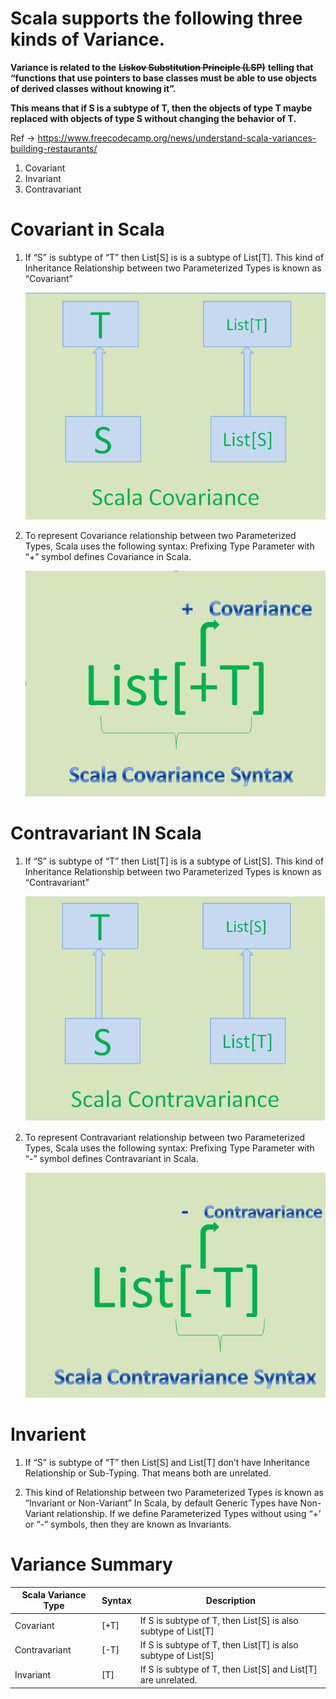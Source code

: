 # Scala supports the following three kinds of Variance.

   **Variance is related to the** **~~Liskov Substitution Principle (LSP)~~** 
   **telling that “functions that use pointers to base classes must be able to use objects of derived classes without knowing it”.**
  
   **This means that if S is a subtype of T, then the objects of type T maybe replaced with objects of type S without changing the behavior of T.**

   Ref -> https://www.freecodecamp.org/news/understand-scala-variances-building-restaurants/
   
1. Covariant
2. Invariant
3. Contravariant

# Covariant in Scala
1. If “S” is subtype of “T” then List[S] is is a subtype of List[T].
   This kind of Inheritance Relationship between two Parameterized Types is known as “Covariant”
   
   ![Image](https://github.com/IAmZero247/Scala_Learning/blob/main/images/scala-covariance1.png)
   
1. To represent Covariance relationship between two Parameterized Types, Scala uses the following syntax:
   Prefixing Type Parameter with “+” symbol defines Covariance in Scala.
   
   ![Image](https://github.com/IAmZero247/Scala_Learning/blob/main/images/scala-covariance2.png)
   
# Contravariant IN Scala
1. If “S” is subtype of “T” then List[T] is is a subtype of List[S].
   This kind of Inheritance Relationship between two Parameterized Types is known as “Contravariant”
   
   ![Image](https://github.com/IAmZero247/Scala_Learning/blob/main/images/scala-contravariance1.png)
   
1. To represent Contravariant relationship between two Parameterized Types, Scala uses the following syntax:
   Prefixing Type Parameter with “-” symbol defines Contravariant in Scala.
   
   ![Image](https://github.com/IAmZero247/Scala_Learning/blob/main/images/scala-contravariance2.png)

# Invarient
1. If “S” is subtype of “T” then List[S] and List[T] don’t have Inheritance Relationship or Sub-Typing. That means both are unrelated.

1. This kind of Relationship between two Parameterized Types is known as “Invariant or Non-Variant”
   In Scala, by default Generic Types have Non-Variant relationship. If we define Parameterized Types without using “+’ or “-” symbols, then they are known as Invariants.

# Variance Summary

|  Scala Variance Type	|    Syntax   |  Description |
| --------------------- | ----------- | -------------------------------- |
| Covariant | [+T] | If S is subtype of T, then List[S] is also subtype of List[T] |
| Contravariant | [-T] | If S is subtype of T, then List[T] is also subtype of List[S] |
| Invariant | [T] | If S is subtype of T, then List[S] and List[T] are unrelated. |


